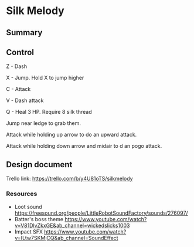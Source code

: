 # Silk Melody

## Summary

## Control

Z - Dash

X - Jump. Hold X to jump higher

C - Attack

V - Dash attack

Q - Heal 3 HP. Require 8 silk thread

Jump near ledge to grab them.

Attack while holding up arrow to do an upward attack.

Attack while holding down arrow and midair to d an pogo attack.

## Design document

Trello link: <https://trello.com/b/y4U81oTS/silkmelody>

### Resources

- Loot sound <https://freesound.org/people/LittleRobotSoundFactory/sounds/276097/>
- Batter's boss theme <https://www.youtube.com/watch?v=V81DlvZkxGE&ab_channel=wickedslicks1003>
- Impact SFX <https://www.youtube.com/watch?v=ILtw7SKMjCQ&ab_channel=SoundEffect>
